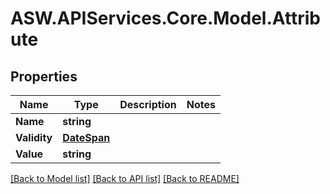 # ASW.APIServices.Core.Model.Attribute
## Properties

Name | Type | Description | Notes
------------ | ------------- | ------------- | -------------
**Name** | **string** |  | 
**Validity** | [**DateSpan**](DateSpan.md) |  | 
**Value** | **string** |  | 

[[Back to Model list]](../README.md#documentation-for-models) [[Back to API list]](../README.md#documentation-for-api-endpoints) [[Back to README]](../README.md)

